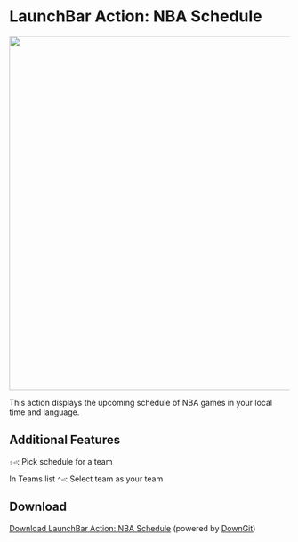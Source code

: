 # LaunchBar Action: NBA Schedule

<img src="nba_Schedule_01.png" width="636"/> 

This action displays the upcoming schedule of NBA games in your local time and language. 

## Additional Features

`⇧⏎`: Pick schedule for a team

In Teams list `⌃⏎`: Select team as your team

## Download

[Download LaunchBar Action: NBA Schedule](https://minhaskamal.github.io/DownGit/#/home?url=https://github.com/Ptujec/LaunchBar/tree/master/NBA-Schedule) (powered by [DownGit](https://github.com/MinhasKamal/DownGit))